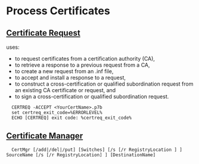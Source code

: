 # Process Certificates

## [Certificate Request](https://docs.microsoft.com/en-us/windows-server/administration/windows-commands/certreq_1)
uses:  
-	to request certificates from a certification authority (CA),   
-	to retrieve a response to a previous request from a CA,   
-	to create a new request from an .inf file,   
-	to accept and install a response to a request,   
-	to construct a cross-certification or qualified subordination request from an existing CA certificate or request, and   
-	to sign a cross-certification or qualified subordination request.  

```dos
  CERTREQ -ACCEPT <YourCertName>.p7b
  set certreq_exit_code=%ERRORLEVEL%
  ECHO [CERTREQ] exit code: %certreq_exit_code%
```
  
## [Certificate Manager](https://docs.microsoft.com/en-us/dotnet/framework/tools/certmgr-exe-certificate-manager-tool)
```dos
  CertMgr [/add|/del|/put] [Switches] [/s [/r RegistryLocation ] ] SourceName [/s [/r RegistryLocation] ] [DestinationName]
```
